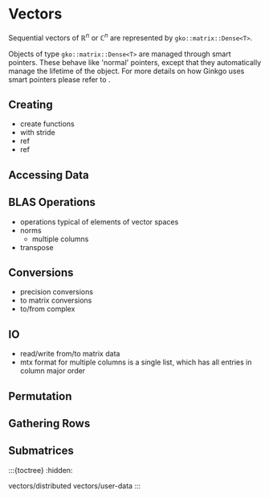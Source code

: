 # Vectors

Sequential vectors of $\mathbb{R}^n$ or $\mathbb{C}^n$ are represented by `gko::matrix::Dense<T>`.


Objects of type `gko::matrix::Dense<T>` are managed through smart pointers.
These behave like 'normal' pointers, except that they automatically manage the lifetime of the object.
For more details on how Ginkgo uses smart pointers please refer to [](lifetime).


## Creating

- create functions
- with stride
- ref [](vectors/dim.md)
- ref [](vectors/user-data.md)

## Accessing Data

## BLAS Operations

- operations typical of elements of vector spaces
- norms
  - multiple columns 
- transpose

## Conversions

- precision conversions
- to matrix conversions
- to/from complex 

## IO

- read/write from/to matrix data
- mtx format for multiple columns is a single list, which has all entries in column major order

## Permutation

## Gathering Rows

## Submatrices

:::{toctree}
:hidden:

vectors/distributed
vectors/user-data
:::